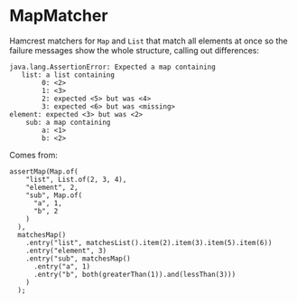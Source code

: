 # MapMatcher

Hamcrest matchers for `Map` and `List` that match all elements at once
so the failure messages show the whole structure, calling out differences:

<a name="failure-message"></a>
```
java.lang.AssertionError: Expected a map containing
   list: a list containing
        0: <2>
        1: <3>
        2: expected <5> but was <4>
        3: expected <6> but was <missing>
element: expected <3> but was <2>
    sub: a map containing
        a: <1>
        b: <2>
```

Comes from:

<a name="code"></a>
```
assertMap(Map.of(
    "list", List.of(2, 3, 4),
    "element", 2,
    "sub", Map.of(
      "a", 1,
      "b", 2
    )
  ),
  matchesMap()
    .entry("list", matchesList().item(2).item(3).item(5).item(6))
    .entry("element", 3)
    .entry("sub", matchesMap()
      .entry("a", 1)
      .entry("b", both(greaterThan(1)).and(lessThan(3)))
    )
  );
```
